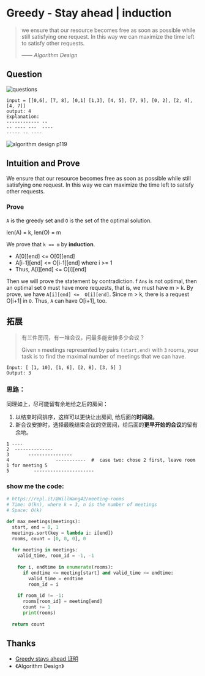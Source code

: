# Greedy - Stay ahead | induction


> we ensure that our resource becomes free as soon as possible while still satisfying one request. In this way we can maximize the time left to satisfy other requests.
> 
> —— *Algorithm Design* 


## Question 

![questions](https://i.imgur.com/lrGpay2.png)

```
input = [[0,6], [7, 8], [0,1] [1,3], [4, 5], [7, 9], [0, 2], [2, 4], [4, 7]]
output: 4 
Explanation:
------------ --
-- ---- ---  ----
----- -- ----
```

![algorithm design p119](https://i.imgur.com/mEstxT1.png)

## Intuition and Prove 

We ensure that our resource becomes free as soon as possible while still satisfying one request. In this way we can maximize the time left to satisfy other requests.

### Prove 

`A` is the greedy set and  `O` is the set of the optimal solution.

len(A) = k, len(O) = m

We prove that `k == m` by **induction**. 

* A[0][end]   <=  O[0][end]
* A[i-1][end] <=  O[i-1][end] where i >= 1
* Thus, A[i][end] <=  O[i][end]  

Then we will prove the statement by contradiction. f `Ans` is not optimal, then an optimal set `O` must have more requests, that is, we must have m > k. By prove, we have `A[i][end] <=  O[i][end]`. Since m > k, there is a request O[i+1] in `O`. Thus, `A` can have O[i+1], too.

## 拓展


> 有三件房间，有一堆会议，问最多能安排多少会议？
> 
> Given `n` meetings represented by pairs `(start,end)` with `3` rooms, your task is to find the maximal number of meetings that we can have.



```
Input: [ [1, 10], [1, 6], [2, 8], [3, 5] ]
Output: 3
```

### 思路：

同理如上，尽可能留有余地给之后的房间：

1. 以结束时间排序，这样可以更快让出房间, 给后面的**时间段**。
1. 新会议安排时，选择最晚结束会议的空房间，给后面的**更早开始的会议**的留有余地。


``` 
1 ----
2  --------------
3   	----------------
4  		          -----------  #  case two: chose 2 first, leave room 1 for meeting 5  
5  		  ----------------------        
``` 

### show me the code:

``` python 
# https://repl.it/@WillWang42/meeting-rooms
# Time: O(kn), where k = 3, n is the number of meetings 
# Space: O(k)

def max_meetings(meetings):
  start, end = 0, 1
  meetings.sort(key = lambda i: i[end])
  rooms, count = [0, 0, 0], 0
  
  for meeting in meetings:
    valid_time, room_id = -1, -1
    
    for i, endtime in enumerate(rooms):
      if endtime <= meeting[start] and valid_time <= endtime:
        valid_time = endtime
        room_id = i
        
    if room_id != -1:    
      rooms[room_id] = meeting[end]
      count += 1
      print(rooms)
      
  return count 
```

## Thanks

- [Greedy stays ahead 证明](https://www.cs.oberlin.edu/~asharp/cs280/2012sp/handouts/greedy_ahead.pdf)
- 《Algorithm Design》